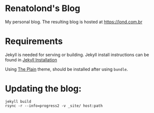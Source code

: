 Renatolond's Blog
====

My personal blog. The resulting blog is hosted at https://lond.com.br

# Requirements

Jekyll is needed for serving or building. Jekyll install instructions can be found in [Jekyll Installation](https://jekyllrb.com/docs/installation/)

Using [The Plain](https://github.com/heiswayi/the-plain) theme, should be installed after using `bundle`.

# Updating the blog:

```
jekyll build
rsync -r --info=progress2 -v _site/ host:path
```

